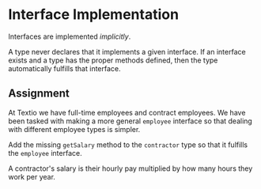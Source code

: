# Interface Implementation

Interfaces are implemented *implicitly*.

A type never declares that it implements a given interface. If an interface exists and a type has the proper methods defined, then the type automatically fulfills that interface.

## Assignment

At Textio we have full-time employees and contract employees. We have been tasked with making a more general `employee` interface so that dealing with different employee types is simpler.

Add the missing `getSalary` method to the `contractor` type so that it fulfills the `employee` interface.

A contractor's salary is their hourly pay multiplied by how many hours they work per year.
